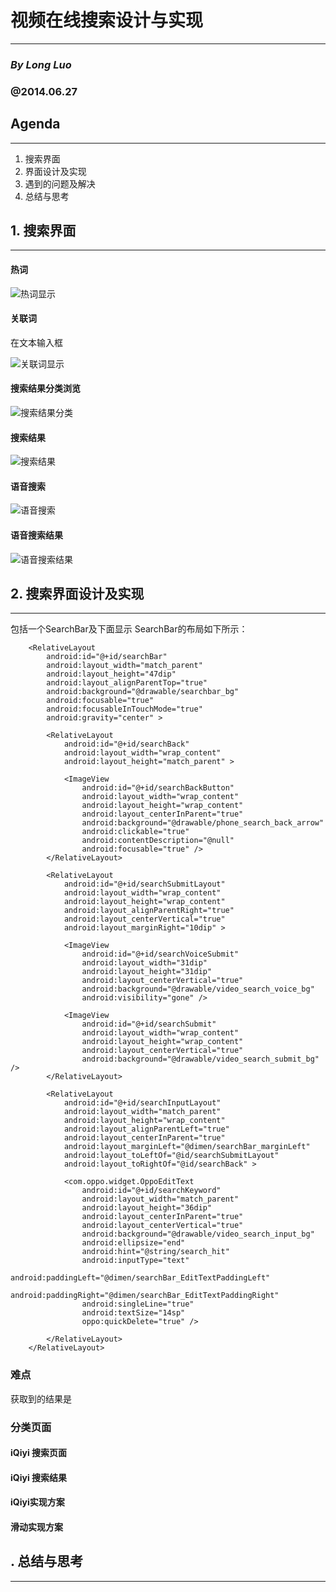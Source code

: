 # 视频在线搜索设计与实现 #
----------

### ***By Long Luo***
### @2014.06.27


## Agenda
----------

1. 搜索界面
2. 界面设计及实现
3. 遇到的问题及解决
4. 总结与思考


## 1. 搜索界面
----------



#### 热词

![热词显示](http://blogresource.qiniudn.com/images/2014/Android/VideoSearch/search_asswords.png)


#### 关联词
在文本输入框

![关联词显示](http://blogresource.qiniudn.com/images/2014/Android/VideoSearch/search_asswords.png)


#### 搜索结果分类浏览

![搜索结果分类](http://blogresource.qiniudn.com/images/2014/Android/VideoSearch/search_scrollfilter.png)


#### 搜索结果

![搜索结果](http://blogresource.qiniudn.com/images/2014/Android/VideoSearch/search_results.png)


#### 语音搜索

![语音搜索](http://blogresource.qiniudn.com/images/2014/Android/VideoSearch/search_voicesearch.png)

#### 语音搜索结果


![语音搜索结果](http://blogresource.qiniudn.com/images/2014/Android/VideoSearch/search_voiceresults.png)

## 2. 搜索界面设计及实现
----------

包括一个SearchBar及下面显示
SearchBar的布局如下所示：

        <RelativeLayout
	        android:id="@+id/searchBar"
	        android:layout_width="match_parent"
	        android:layout_height="47dip"
	        android:layout_alignParentTop="true"
	        android:background="@drawable/searchbar_bg"
	        android:focusable="true"
	        android:focusableInTouchMode="true"
	        android:gravity="center" >

	        <RelativeLayout
	            android:id="@+id/searchBack"
	            android:layout_width="wrap_content"
	            android:layout_height="match_parent" >

	            <ImageView
	                android:id="@+id/searchBackButton"
	                android:layout_width="wrap_content"
	                android:layout_height="wrap_content"
	                android:layout_centerInParent="true"
	                android:background="@drawable/phone_search_back_arrow"
	                android:clickable="true"
	                android:contentDescription="@null"
	                android:focusable="true" />
	        </RelativeLayout>

	        <RelativeLayout
	            android:id="@+id/searchSubmitLayout"
	            android:layout_width="wrap_content"
	            android:layout_height="wrap_content"
	            android:layout_alignParentRight="true"
	            android:layout_centerVertical="true"
	            android:layout_marginRight="10dip" >

	            <ImageView
	                android:id="@+id/searchVoiceSubmit"
	                android:layout_width="31dip"
	                android:layout_height="31dip"
	                android:layout_centerVertical="true"
	                android:background="@drawable/video_search_voice_bg"
	                android:visibility="gone" />

	            <ImageView
	                android:id="@+id/searchSubmit"
	                android:layout_width="wrap_content"
	                android:layout_height="wrap_content"
	                android:layout_centerVertical="true"
	                android:background="@drawable/video_search_submit_bg" />
        	</RelativeLayout>

        	<RelativeLayout
	            android:id="@+id/searchInputLayout"
	            android:layout_width="match_parent"
	            android:layout_height="wrap_content"
	            android:layout_alignParentLeft="true"
	            android:layout_centerInParent="true"
	            android:layout_marginLeft="@dimen/searchBar_marginLeft"
	            android:layout_toLeftOf="@id/searchSubmitLayout"
	            android:layout_toRightOf="@id/searchBack" >

	            <com.oppo.widget.OppoEditText
	                android:id="@+id/searchKeyword"
	                android:layout_width="match_parent"
	                android:layout_height="36dip"
	                android:layout_centerInParent="true"
	                android:layout_centerVertical="true"
	                android:background="@drawable/video_search_input_bg"
	                android:ellipsize="end"
	                android:hint="@string/search_hit"
	                android:inputType="text"
	                android:paddingLeft="@dimen/searchBar_EditTextPaddingLeft"
	                android:paddingRight="@dimen/searchBar_EditTextPaddingRight"
	                android:singleLine="true"
	                android:textSize="14sp"
	                oppo:quickDelete="true" />

        	</RelativeLayout>
    	</RelativeLayout>


### 难点

获取到的结果是









### 分类页面

#### iQiyi 搜索页面







#### iQiyi 搜索结果




#### iQiyi实现方案




#### 滑动实现方案





## . 总结与思考
----------






























